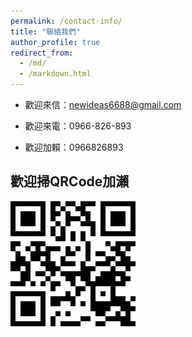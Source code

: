 ```yaml
---
permalink: /contact-info/
title: "聯絡我們"
author_profile: true
redirect_from: 
  - /md/
  - /markdown.html
---
```


* 歡迎來信：<a href="mailto:newideas6688@gmail.com" target="_blank">newideas6688@gmail.com</a></br>

* 歡迎來電：0966-826-893</br>

* 歡迎加賴：0966826893</br>

## 歡迎掃QRCode加瀨</br>
<img src='/images/contact/QR Code(Line0966826893).jpg'>
